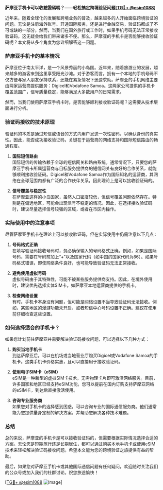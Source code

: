 **萨摩亚手机卡可以收驗證碼嗎？——轻松搞定跨境验证问题[[TG💪+ @esim1088](https://t.me/s/esim1088)]**

近年来，随着全球化的发展和跨境业务的普及，越来越多的人开始面临跨境验证的问题。无论是注册海外账号、开通国际服务，还是进行金融交易，验证码都成了不可或缺的一部分。然而，当我们在国外旅行或工作时，如果手机号码无法正常接收验证码，这无疑会给我们带来诸多不便。那么，萨摩亚的手机卡是否能够接收验证码呢？本文将从多个角度为您详细解答这一问题。

### 萨摩亚手机卡的基本情况

萨摩亚位于南太平洋，是一个风景秀丽的小岛国。近年来，随着旅游业的发展，越来越多的游客来到这里享受阳光沙滩。对于游客而言，拥有一个本地的手机号码不仅方便与家人朋友保持联系，还能在紧急情况下迅速求助。萨摩亚的手机网络主要由两家运营商提供服务：Digicel和Vodafone Samoa。这两家公司提供的手机卡覆盖范围广，信号质量稳定，能够满足大多数用户的日常需求。

然而，当我们使用萨摩亚手机卡时，是否能够顺利接收验证码呢？这需要从技术层面进行分析。

### 验证码接收的技术原理

验证码的本质是通过短信或语音的方式向用户发送一次性密码，以确认身份的真实性。因此，能否成功接收验证码，关键在于运营商的网络支持和国际短信路由的畅通程度。

1. **国际短信路由**  
   国际短信的传输依赖于全球的短信网关和路由系统。通常情况下，只要您的萨摩亚手机卡所属运营商与目标服务提供商的短信网关有良好的合作关系，就能够顺利接收验证码。Digicel和Vodafone Samoa作为国际知名的运营商，其网络在全球范围内都有广泛的合作伙伴关系，因此理论上是可以接收验证码的。

2. **信号覆盖与稳定性**  
   在萨摩亚这样的小岛国家，虽然人口密度较低，但信号覆盖问题依然存在。特别是在偏远地区，可能会出现信号不稳定的情况。因此，在选择接收验证码时，建议尽量选择信号较强的区域，或者在市区内操作。

### 实际使用中的注意事项

尽管萨摩亚手机卡在理论上可以接收验证码，但在实际使用中仍需注意以下几点：

1. **号码格式正确**  
   在填写验证码接收号码时，务必确保输入的号码格式正确。例如，如果是国际号码，需要在号码前加上“+”以及国家代码（如中国的国家代码为86）。如果号码格式错误，即使网络条件良好，也可能导致验证码无法正常接收。

2. **避免使用虚拟号码**  
   虚拟号码由于其特殊性，可能不被某些服务提供商支持。因此，在境外使用时，建议优先选择实体SIM卡，如萨摩亚本地运营商提供的手机卡。

3. **检查网络设置**  
   有时，手机卡本身没有问题，但可能是网络设置不当导致验证码无法接收。例如，某些地区的漫游功能未开启，或者短信中心号码设置不正确。建议在使用前仔细检查这些设置。

### 如何选择适合的手机卡？

如果您计划前往萨摩亚并需要解决验证码接收问题，可以选择以下几种方式：

1. **购买当地手机卡**  
   到达萨摩亚后，可以在机场或当地营业厅购买Digicel或Vodafone Samoa的手机卡。这类手机卡价格实惠，且可以直接用于接收验证码。

2. **使用电子SIM卡（eSIM）**  
   eSIM是一种新型的虚拟SIM卡技术，无需物理卡片即可激活网络服务。目前，许多国家和地区已经支持eSIM功能，您可以提前在国内订购支持萨摩亚网络的eSIM卡，到达后直接激活使用。

3. **咨询专业服务商**  
   如果您对手机卡的选择感到困惑，可以咨询专业的国际通信服务商。他们通常能为您提供量身定制的解决方案，并帮助您解决各种技术难题。

### 总结

总的来说，萨摩亚的手机卡是可以接收验证码的，但需要根据实际情况选择合适的方案。无论您是短期旅行还是长期居住，都可以通过购买本地手机卡或使用eSIM技术来轻松解决验证码接收问题。希望本文能为您的跨境验证之旅提供有益的帮助。

最后，如果您对萨摩亚手机卡或其他国际通信问题有任何疑问，欢迎随时关注我们的公众号或加入我们的社群讨论。祝您旅途愉快！

[[TG💪+ @esim1088](https://t.me/s/esim1088) ![Image](https://i.postimg.cc/4NQfJmqS/Snipaste-2025-05-13-00-14-12.png)]